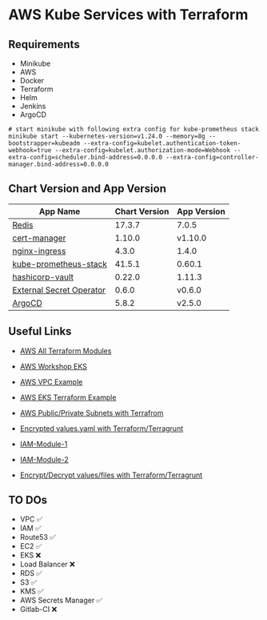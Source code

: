 # AWS Kube Services with Terraform

## Requirements

* Minikube
* AWS
* Docker
* Terraform
* Helm
* Jenkins
* ArgoCD

```shell
# start minikube with following extra config for kube-prometheus stack
minikube start --kubernetes-version=v1.24.0 --memory=8g --bootstrapper=kubeadm --extra-config=kubelet.authentication-token-webhook=true --extra-config=kubelet.authorization-mode=Webhook --extra-config=scheduler.bind-address=0.0.0.0 --extra-config=controller-manager.bind-address=0.0.0.0
```

## Chart Version and App Version
| App Name  | Chart Version | App Version |
| ------------- | ------------- |  -------------|
| [Redis](https://artifacthub.io/packages/helm/bitnami/redis)  | 17.3.7  | 7.0.5  |
| [cert-manager](https://artifacthub.io/packages/helm/cert-manager/cert-manager)  | 1.10.0  | v1.10.0  |
| [nginx-ingress](https://github.com/kubernetes/ingress-nginx/tree/main/charts/ingress-nginx)  | 4.3.0  | 1.4.0  |
| [kube-prometheus-stack](https://artifacthub.io/packages/helm/prometheus-community/kube-prometheus-stack)  | 41.5.1  | 0.60.1  |
| [hashicorp-vault](https://artifacthub.io/packages/helm/hashicorp/vault)  | 0.22.0  | 1.11.3  |
| [External Secret Operator](https://artifacthub.io/packages/helm/external-secrets-operator/external-secrets)  | 0.6.0  | v0.6.0  |
| [ArgoCD](https://artifacthub.io/packages/helm/argo/argo-cd)  | 5.8.2  | v2.5.0  |

## Useful Links

* [AWS All Terraform Modules](https://gitlab.gluzdov.com/public-repos/terraform_modules)
* [AWS Workshop EKS](https://tf-eks-workshop.workshop.aws/000_workshop_introduction.html)
* [AWS VPC Example](https://adamtheautomator.com/terraform-vpc/)
* [AWS EKS Terraform Example](https://medium.com/devops-mojo/terraform-provision-amazon-eks-cluster-using-terraform-deploy-create-aws-eks-kubernetes-cluster-tf-4134ab22c594)
* [AWS Public/Private Subnets with Terrafrom](https://medium.com/@kuldeep.rajpurohit/vpc-with-public-and-private-subnet-nat-on-aws-using-terraform-85a18d17c95e)
* [Encrypted values.yaml with Terraform/Terragrunt](https://blog.gruntwork.io/a-comprehensive-guide-to-managing-secrets-in-your-terraform-code-1d586955ace1#4df5)

* [IAM-Module-1](https://github.com/cytopia/terraform-aws-iam/tree/master)
* [IAM-Module-2](https://gitlab.gluzdov.com/public-repos/terraform_modules/-/tree/master/terraform-aws-iam)

* [Encrypt/Decrypt values/files with Terraform/Terragrunt](https://blog.gruntwork.io/a-comprehensive-guide-to-managing-secrets-in-your-terraform-code-1d586955ace1#4df5)

## TO DOs

* VPC &#9989;
* IAM &#9989;
* Route53 &#9989;
* EC2 &#9989;
* EKS &#10060;
* Load Balancer &#10060;
* RDS &#9989;
* S3 &#9989;
* KMS &#9989;
* AWS Secrets Manager &#9989;
* Gitlab-CI &#10060;
